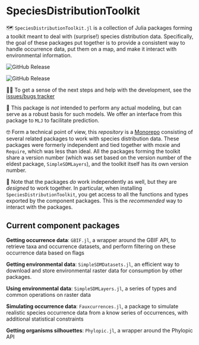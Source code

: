 # SpeciesDistributionToolkit

🗺️ `SpeciesDistributionToolkit.jl` is a collection of Julia packages forming a
toolkit meant to deal with (surprise!) species distribution data. Specifically,
the goal of these packages put together is to provide a consistent way to handle
occurrence data, put them on a map, and make it interact with environmental
information.

![GitHub Release](https://img.shields.io/github/v/release/poisotlab/speciesdistributiontoolkit.jl?filter=v*&style=flat-square&label=Main%20package)

![GitHub Release](https://img.shields.io/github/v/release/poisotlab/speciesdistributiontoolkit.jl?filter=GBIF-*&style=flat-square&label=GBIF.jl)

🧑‍💻 To get a sense of the next steps and help with the development, see the 
[issues/bugs tracker](https://github.com/orgs/PoisotLab/projects/3)

💁 This package is *not* intended to perform any actual modeling, but can serve as
a robust basis for such models. We offer an interface from this package to `MLJ`
to facilitate prediction.

🤓 Form a technical point of view, this *repository* is a [Monorepo][mnrp]
consisting of several related packages to work with species distribution data.
These packages were formerly independent and tied together with moxie and
`Require`, which was less than ideal. All the packages forming the toolkit share
a version number (which was set based on the version number of the eldest
package, `SimpleSDMLayers`), and the toolkit itself has its own version number.

[mnrp]: https://monorepo.tools/

🔄 Note that the packages *do* work independently as well, but they are *designed*
to work together. In particular, when installing `SpeciesDistributionToolkit`,
you get access to all the functions and types exported by the component
packages. This is the *recommended* way to interact with the packages.

## Current component packages

**Getting occurrence data**: `GBIF.jl`, a wrapper around the GBIF API, to
retrieve taxa and occurrence datasets, and perform filtering on these occurrence
data based on flags

**Getting environmental data**: `SimpleSDMDatasets.jl`, an efficient way to
download and store environmental raster data for consumption by other packages.

**Using environmental data**: `SimpleSDMLayers.jl`, a series of types and common
operations on raster data

**Simulating occurrence data**: `Fauxcurrences.jl`, a package to simulate
realistic species occurrence data from a know series of occurrences, with
additional statistical constraints

**Getting organisms silhouettes**: `Phylopic.jl`, a wrapper around the Phylopic
API

